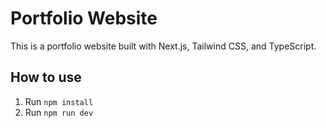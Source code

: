 # Portfolio Website

This is a portfolio website built with Next.js, Tailwind CSS, and TypeScript.

## How to use

1. Run `npm install`
2. Run `npm run dev`

